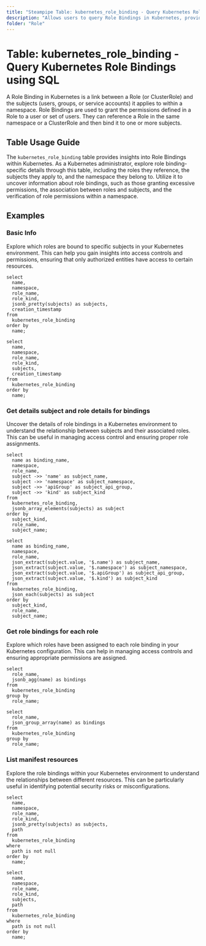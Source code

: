 ```yaml
---
title: "Steampipe Table: kubernetes_role_binding - Query Kubernetes Role Bindings using SQL"
description: "Allows users to query Role Bindings in Kubernetes, providing insights into the permissions granted to specific users, groups, or service accounts within a namespace."
folder: "Role"
---
```


# Table: kubernetes_role_binding - Query Kubernetes Role Bindings using SQL

A Role Binding in Kubernetes is a link between a Role (or ClusterRole) and the subjects (users, groups, or service accounts) it applies to within a namespace. Role Bindings are used to grant the permissions defined in a Role to a user or set of users. They can reference a Role in the same namespace or a ClusterRole and then bind it to one or more subjects.

## Table Usage Guide

The `kubernetes_role_binding` table provides insights into Role Bindings within Kubernetes. As a Kubernetes administrator, explore role binding-specific details through this table, including the roles they reference, the subjects they apply to, and the namespace they belong to. Utilize it to uncover information about role bindings, such as those granting excessive permissions, the association between roles and subjects, and the verification of role permissions within a namespace.

## Examples

### Basic Info
Explore which roles are bound to specific subjects in your Kubernetes environment. This can help you gain insights into access controls and permissions, ensuring that only authorized entities have access to certain resources.

```sql+postgres
select
  name,
  namespace,
  role_name,
  role_kind,
  jsonb_pretty(subjects) as subjects,
  creation_timestamp
from
  kubernetes_role_binding
order by
  name;
```

```sql+sqlite
select
  name,
  namespace,
  role_name,
  role_kind,
  subjects,
  creation_timestamp
from
  kubernetes_role_binding
order by
  name;
```

### Get details subject and role details for bindings
Uncover the details of role bindings in a Kubernetes environment to understand the relationship between subjects and their associated roles. This can be useful in managing access control and ensuring proper role assignments.

```sql+postgres
select
  name as binding_name,
  namespace,
  role_name,
  subject ->> 'name' as subject_name,
  subject ->> 'namespace' as subject_namespace,
  subject ->> 'apiGroup' as subject_api_group,
  subject ->> 'kind' as subject_kind
from
  kubernetes_role_binding,
  jsonb_array_elements(subjects) as subject
order by
  subject_kind,
  role_name,
  subject_name;
```

```sql+sqlite
select
  name as binding_name,
  namespace,
  role_name,
  json_extract(subject.value, '$.name') as subject_name,
  json_extract(subject.value, '$.namespace') as subject_namespace,
  json_extract(subject.value, '$.apiGroup') as subject_api_group,
  json_extract(subject.value, '$.kind') as subject_kind
from
  kubernetes_role_binding,
  json_each(subjects) as subject
order by
  subject_kind,
  role_name,
  subject_name;
```

### Get role bindings for each role
Explore which roles have been assigned to each role binding in your Kubernetes configuration. This can help in managing access controls and ensuring appropriate permissions are assigned.

```sql+postgres
select
  role_name,
  jsonb_agg(name) as bindings
from
  kubernetes_role_binding
group by
  role_name;
```

```sql+sqlite
select
  role_name,
  json_group_array(name) as bindings
from
  kubernetes_role_binding
group by
  role_name;
```

### List manifest resources
Explore the role bindings within your Kubernetes environment to understand the relationships between different resources. This can be particularly useful in identifying potential security risks or misconfigurations.

```sql+postgres
select
  name,
  namespace,
  role_name,
  role_kind,
  jsonb_pretty(subjects) as subjects,
  path
from
  kubernetes_role_binding
where
  path is not null
order by
  name;
```

```sql+sqlite
select
  name,
  namespace,
  role_name,
  role_kind,
  subjects,
  path
from
  kubernetes_role_binding
where
  path is not null
order by
  name;
```